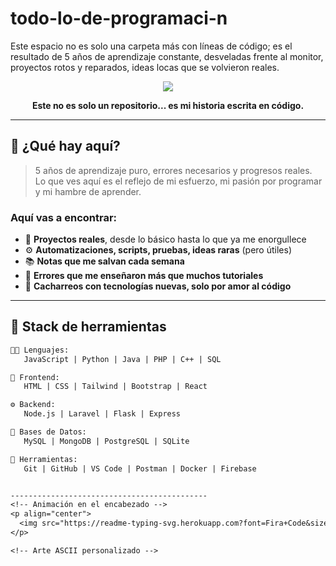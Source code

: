 # todo-lo-de-programaci-n
Este espacio no es solo una carpeta más con líneas de código; es el resultado de 5 años de aprendizaje constante, desveladas frente al monitor, proyectos rotos y reparados, ideas locas que se volvieron reales.

<!-- Encabezado con estilo -->
<p align="center">
  <img src="https://readme-typing-svg.herokuapp.com?font=Fira+Code&size=24&pause=1000&color=00F7FF&width=700&lines=💻+5+A%C3%91OS+DE+C%C3%93DIGO+REAL;🔥+MI+CAMINO+EN+LA+PROGRAMACI%C3%93N;🚀+APRENDIENDO+%2B+ROMPIENDO+%2B+AVANZANDO" />
</p>



<p align="center"><strong>Este no es solo un repositorio... es mi historia escrita en código.</strong></p>

---

## 🧠 ¿Qué hay aquí?

> 5 años de aprendizaje puro, errores necesarios y progresos reales.  
> Lo que ves aquí es el reflejo de mi esfuerzo, mi pasión por programar y mi hambre de aprender.

### Aquí vas a encontrar:
- 🧩 **Proyectos reales**, desde lo básico hasta lo que ya me enorgullece
- ⚙️ **Automatizaciones, scripts, pruebas, ideas raras** (pero útiles)
- 📚 **Notas que me salvan cada semana**
- 🔁 **Errores que me enseñaron más que muchos tutoriales**
- 🧪 **Cacharreos con tecnologías nuevas, solo por amor al código**

---

## 🧰 Stack de herramientas

```txt
👨‍💻 Lenguajes:
   JavaScript | Python | Java | PHP | C++ | SQL

🎨 Frontend:
   HTML | CSS | Tailwind | Bootstrap | React

⚙️ Backend:
   Node.js | Laravel | Flask | Express

🧠 Bases de Datos:
   MySQL | MongoDB | PostgreSQL | SQLite

🧰 Herramientas:
   Git | GitHub | VS Code | Postman | Docker | Firebase


--------------------------------------------
<!-- Animación en el encabezado -->
<p align="center">
  <img src="https://readme-typing-svg.herokuapp.com?font=Fira+Code&size=25&pause=1000&color=00FFD1&center=true&vCenter=true&width=800&lines=🚧+Este+repositorio+contiene+5+a%C3%B1os+de+aprendizaje+en+programaci%C3%B3n;🔥+Errores,+éxitos+y+código+que+me+marcaron;👨‍💻+Aquí+se+rompe+y+se+reconstruye+con+prop%C3%B3sito" />
</p>

<!-- Arte ASCII personalizado -->







